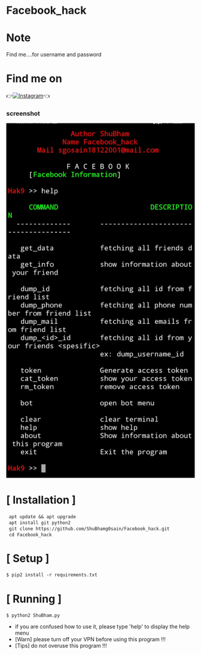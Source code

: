 # Facebook_hack

# Note
Find me....for username and password

# Find me on 

👉[![Instagram](https://img.shields.io/badge/INSTAGRAM-FOLLOW-red?style=for-the-badge&logo=instagram)](https://www.instagram.com/shubham_g0sain/)👈



### screenshot
![ ](https://raw.githubusercontent.com/ShuBhamg0sain/Facebook_hack/master/Screenshot/IMG_20200925_195618.jpg)

# [ Installation ]
```
 apt update && apt upgrade
 apt install git python2
 git clone https://github.com/ShuBhamg0sain/Facebook_hack.git
 cd Facebook_hack
```

# [ Setup ]
```
$ pip2 install -r requirements.txt
```
# [ Running ]
```
$ python2 ShuBham.py
```


* if you are confused how to use it, please type 'help' to display the help menu
* [Warn] please turn off your VPN before using this program !!!
* [Tips] do not overuse this program !!!

![]()
